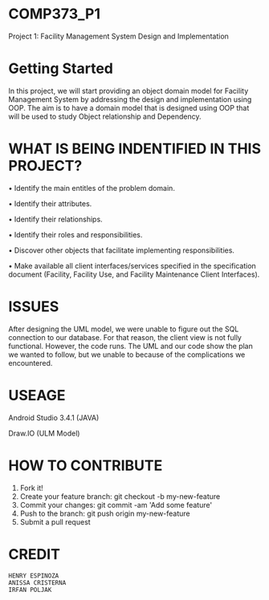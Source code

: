 # COMP373_P1
Project 1: Facility Management System Design and Implementation

# Getting Started
In this project, we will start providing an object domain model for Facility Management System by addressing the design and implementation using OOP.  The aim is to have a domain model that is designed using OOP that will be used to study Object relationship and Dependency.

# WHAT IS BEING INDENTIFIED IN THIS PROJECT?

•	Identify the main entitles of the problem domain.

•	Identify their attributes.

•	Identify their relationships.

•	Identify their roles and responsibilities.

•	Discover other objects that facilitate implementing responsibilities.

•	Make available all client interfaces/services specified in the specification document (Facility, Facility Use, and Facility Maintenance Client Interfaces).

# ISSUES 

After designing the UML model, we were unable to figure out the SQL connection to our database. For that reason, the client view is not fully functional. However, the code runs. The UML and our code show the plan we wanted to follow, but we unable to because of the complications we encountered. 

# USEAGE
  Android Studio 3.4.1 (JAVA)
 
  Draw.IO (ULM Model)
  
 
 # HOW TO CONTRIBUTE
 1. Fork it!
 2. Create your feature branch: git checkout -b my-new-feature
 3. Commit your changes: git commit -am 'Add some feature'
 4. Push to the branch: git push origin my-new-feature
 5. Submit a pull request 
 
 
 # CREDIT 
    HENRY ESPINOZA 
    ANISSA CRISTERNA
    IRFAN POLJAK
    
    


  
